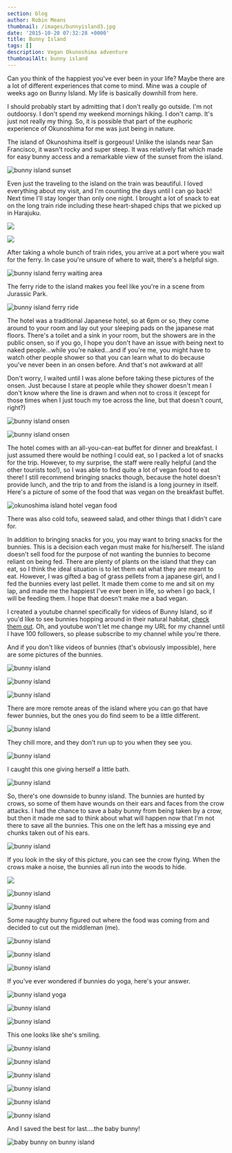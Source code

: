 ```yaml
---
section: blog
author: Robin Means
thumbnail: /images/bunnyisland3.jpg
date: '2015-10-20 07:32:28 +0000'
title: Bunny Island
tags: []
description: Vegan Okunoshima adventure
thumbnailAlt: bunny island
---
```


Can you think of the happiest you've ever been in your life? Maybe there are a lot of different experiences that come to mind. Mine was a couple of weeks ago on Bunny Island. My life is basically downhill from here.

I should probably start by admitting that I don't really go outside. I'm not outdoorsy. I don't spend my weekend mornings hiking. I don't camp. It's just not really my thing. So, it is possible that part of the euphoric experience of Okunoshima for me was just being in nature.

The island of Okunoshima itself is gorgeous! Unlike the islands near San Francisco, it wasn't rocky and super steep. It was relatively flat which made for easy bunny access and a remarkable view of the sunset from the island.

![bunny island sunset](/images/bunnyisland8.jpg)

Even just the traveling to the island on the train was beautiful. I loved everything about my visit, and I'm counting the days until I can go back! Next time I'll stay longer than only one night. I brought a lot of snack to eat on the long train ride including these heart-shaped chips that we picked up in Harajuku.

![](/images/heart-chips1.jpg)

![](/images/heart-chips2.jpg)

After taking a whole bunch of train rides, you arrive at a port where you wait for the ferry. In case you're unsure of where to wait, there's a helpful sign.

![bunny island ferry waiting area](/images/bunny-island.jpg)

The ferry ride to the island makes you feel like you're in a scene from Jurassic Park.

![bunny island ferry ride](/images/bunnyisland.jpg)

The hotel was a traditional Japanese hotel, so at 6pm or so, they come around to your room and lay out your sleeping pads on the japanese mat floors. There's a toilet and a sink in your room, but the showers are in the public onsen, so if you go, I hope you don't have an issue with being next to naked people...while you're naked...and if you're me, you might have to watch other people shower so that you can learn what to do because you've never been in an onsen before. And that's not awkward at all!

Don't worry, I waited until I was alone before taking these pictures of the onsen. Just because I stare at people while they shower doesn't mean I don't know where the line is drawn and when not to cross it \(except for those times when I just touch my toe across the line, but that doesn't count, right?\)

![bunny island onsen](/images/bunny-island-onsen.jpg)

![bunny island onsen](/images/bunny-island-onsen2.jpg)

The hotel comes with an all-you-can-eat buffet for dinner and breakfast. I just assumed there would be nothing I could eat, so I packed a lot of snacks for the trip. However, to my surprise, the staff were really helpful \(and the other tourists too!\), so I was able to find quite a lot of vegan food to eat there! I still recommend bringing snacks though, because the hotel doesn't provide lunch, and the trip to and from the island is a long journey in itself. Here's a picture of some of the food that was vegan on the breakfast buffet.

![okunoshima island hotel vegan food](/images/bunnyislandbuffet.jpg)

There was also cold tofu, seaweed salad, and other things that I didn't care for.

In addition to bringing snacks for you, you may want to bring snacks for the bunnies. This is a decision each vegan must make for his\/herself. The island doesn't sell food for the purpose of not wanting the bunnies to become reliant on being fed. There are plenty of plants on the island that they can eat, so I think the ideal situation is to let them eat what they are meant to eat. However, I was gifted a bag of grass pellets from a japanese girl, and I fed the bunnies every last pellet. It made them come to me and sit on my lap, and made me the happiest I've ever been in life, so when I go back, I will be feeding them. I hope that doesn't make me a bad vegan.

I created a youtube channel specifically for videos of Bunny Island, so if you'd like to see bunnies hopping around in their natural habitat, [check them out](https://www.youtube.com/channel/UCwkKvKR-QXtX3y-fGohNiUw). Oh, and youtube won't let me change my URL for my channel until I have 100 followers, so please subscribe to my channel while you're there.

And if you don't like videos of bunnies \(that's obviously impossible\), here are some pictures of the bunnies.

![bunny island](/images/bunnyisland2.jpg)

![bunny island](/images/bunnyisland3.jpg)

![bunny island](/images/bunnyisland4.jpg)

There are more remote areas of the island where you can go that have fewer bunnies, but the ones you do find seem to be a little different.

![bunny island](/images/bunnyisland5.jpg)

They chill more, and they don't run up to you when they see you.

![bunny island](/images/bunnyisland6.jpg)

I caught this one giving herself a little bath.

![bunny island](/images/bunnyisland9.jpg)

So, there's one downside to bunny island. The bunnies are hunted by crows, so some of them have wounds on their ears and faces from the crow attacks. I had the chance to save a baby bunny from being taken by a crow, but then it made me sad to think about what will happen now that I'm not there to save all the bunnies. This one on the left has a missing eye and chunks taken out of his ears.

![bunny island](/images/bunnyisland10.jpg)

If you look in the sky of this picture, you can see the crow flying. When the crows make a noise, the bunnies all run into the woods to hide.

![](/images/bunnyisland7.jpg)

![bunny island](/images/bunnyisland11.jpg)

![bunny island](/images/bunnyisland12.jpg)

Some naughty bunny figured out where the food was coming from and decided to cut out the middleman \(me\).

![bunny island](/images/bunnyisland13.jpg)

![bunny island](/images/bunnyisland14.jpg)

![bunny island](/images/bunnyisland15.jpg)

If you've ever wondered if bunnies do yoga, here's your answer.

![bunny island yoga](/images/bunnyislandyoga.jpg)

![bunny island](/images/bunnyisland16.jpg)

![bunny island](/images/bunnyisland17.jpg)

This one looks like she's smiling.

![bunny island](/images/bunnyisland18.jpg)

![bunny island](/images/bunnyisland19.jpg)

![bunny island](/images/bunnyisland20.jpg)

![bunny island](/images/bunnyisland21.jpg)

![bunny island](/images/bunnyisland23.jpg)

![bunny island](/images/bunnyisland22.jpg)

And I saved the best for last....the baby bunny!

![baby bunny on bunny island](/images/bunnyislandbaby.jpg)

